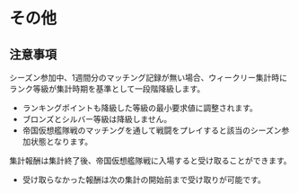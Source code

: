 # その他


## 注意事項

シーズン参加中、1週間分のマッチング記録が無い場合、ウィークリー集計時にランク等級が集計時期を基準として一段階降級します。
 - ランキングポイントも降級した等級の最小要求値に調整されます。
 - ブロンズとシルバー等級は降級しません。
 - 帝国仮想艦隊戦のマッチングを通して戦闘をプレイすると該当のシーズン参加状態となります。<br>

集計報酬は集計終了後、帝国仮想艦隊戦に入場すると受け取ることができます。
 - 受け取らなかった報酬は次の集計の開始前まで受け取りが可能です。<br>
